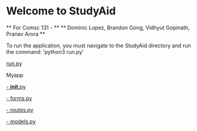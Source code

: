 # Welcome to StudyAid
** For Comsc 131 - ** 
** Dominic Lopez, Brandon Gong, Vidhyut Gopinath, Pranav Arora **


To run the application, you must navigate to the StudyAid directory and run the command: 'python3 run.py'

[run.py](/run.md)

Myapp

[  - __init__.py](/init.md)

[  - forms.py](/forms.md)

[  - routes.py](/routes.md)

[  - models.py](/models.md)
